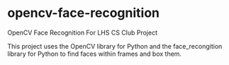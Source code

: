 # opencv-face-recognition
OpenCV Face Recognition For LHS CS Club Project

This project uses the OpenCV library for Python and the face_recongition library for Python to find faces within frames and box them.
